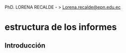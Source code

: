 PhD. LORENA RECALDE  - > Lorena.recalde@epn.edu.ec

# estructura de los informes 
## Introducción 

## 